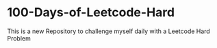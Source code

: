 # 100-Days-of-Leetcode-Hard
This is a new Repository to challenge myself daily with a Leetcode Hard Problem
